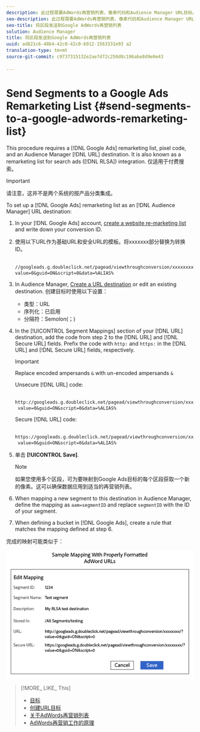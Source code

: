 ```yaml
---
description: 此过程需要AdWords再营销列表、像素代码和Audience Manager URL目标。它也称为搜索广告(RLA)集成的再营销列表。仅适用于付费搜索。
seo-description: 此过程需要AdWords再营销列表、像素代码和Audience Manager URL目标。它也称为搜索广告(RLA)集成的再营销列表。仅适用于付费搜索。
seo-title: 将区段发送到Google AdWords再营销列表
solution: Audience Manager
title: 将区段发送到Google AdWords再营销列表
uuid: ad821c6-48b4-42c0-42c0-b912-1563331e93 a2
translation-type: tm+mt
source-git-commit: c9737315132e2ae7d72c250d8c196abe8d9e0e43

---
```



# Send Segments to a Google Ads Remarketing List {#send-segments-to-a-google-adwords-remarketing-list}

This procedure requires a [!DNL Google Ads] remarketing list, pixel code, and an Audience Manager [!DNL URL] destination. It is also known as a remarketing list for search ads ([!DNL RLSA]) integration. 仅适用于付费搜索。

>[!IMPORTANT]
>请注意，这并不是两个系统的按产品分类集成。

To set up a [!DNL Google Ads] remarketing list as an [!DNL Audience Manager] URL destination:

1. In your [!DNL Google Ads] account, [create a website re-marketing list](https://support.google.com/adwords/answer/2454064?hl=en) and write down your conversion ID.
1. 使用以下URL作为基础URL和安全URL的模板。将xxxxxxx部分替换为转换ID。

   ```
    //googleads.g.doubleclick.net/pagead/viewthroughconversion/xxxxxxxx/?value=0&guid=ON&script=0&data=%ALIAS%
   ```

1. In Audience Manager, [Create a URL destination](../../features/destinations/manage-destinations.md#configure-url-destination) or edit an existing destination. 创建目标时使用以下设置：
   * 类型：URL
   * 序列化：已启用
   * 分隔符：Semolon(；)

1. In the [!UICONTROL Segment Mappings] section of your [!DNL URL] destination, add the code from step 2 to the [!DNL URL] and [!DNL Secure URL] fields. Prefix the code with `http:` and `https:` in the [!DNL URL] and [!DNL Secure URL] fields, respectively.

   >[!IMPORTANT]
   >
   >Replace encoded ampersands `&` with un-encoded ampersands `&`

   Unsecure [!DNL URL] code:

   ```
    http://googleads.g.doubleclick.net/pagead/viewthroughconversion/xxxxxxxx/?
    value=0&guid=ON&script=0&data=%ALIAS%
   ```

   Secure [!DNL URL] code:

   ```
    https://googleads.g.doubleclick.net/pagead/viewthroughconversion/xxxxxxxx/?
    value=0&guid=ON&script=0&data=%ALIAS%
   ```

1. 单击 **[!UICONTROL Save]**.

   >[!NOTE]
   >
   >如果您使用多个区段，可为要映射到Google Ads目标的每个区段获取一个新的像素。这可以确保数据应用到适当的再营销列表。

1. When mapping a new segment to this destination in Audience Manager, define the mapping as `aam=segmentID` and replace `segmentID` with the ID of your segment.
1. When defining a bucket in [!DNL Google Ads], create a rule that matches the mapping defined at step 6.

完成的映射可能类似于：

![](../assets/rlsa_mapping.png)

>[!MORE_ LIKE_ This]
>
>* [目标](../../features/destinations/destinations.md)
>* [创建URL目标](../../features/destinations/manage-destinations.md#configure-url-destination)
>* [关于AdWords再营销列表](https://support.google.com/adwords/answer/2472738)
>* [AdWords再营销工作的原理](https://support.google.com/adwords/answer/2454000)

